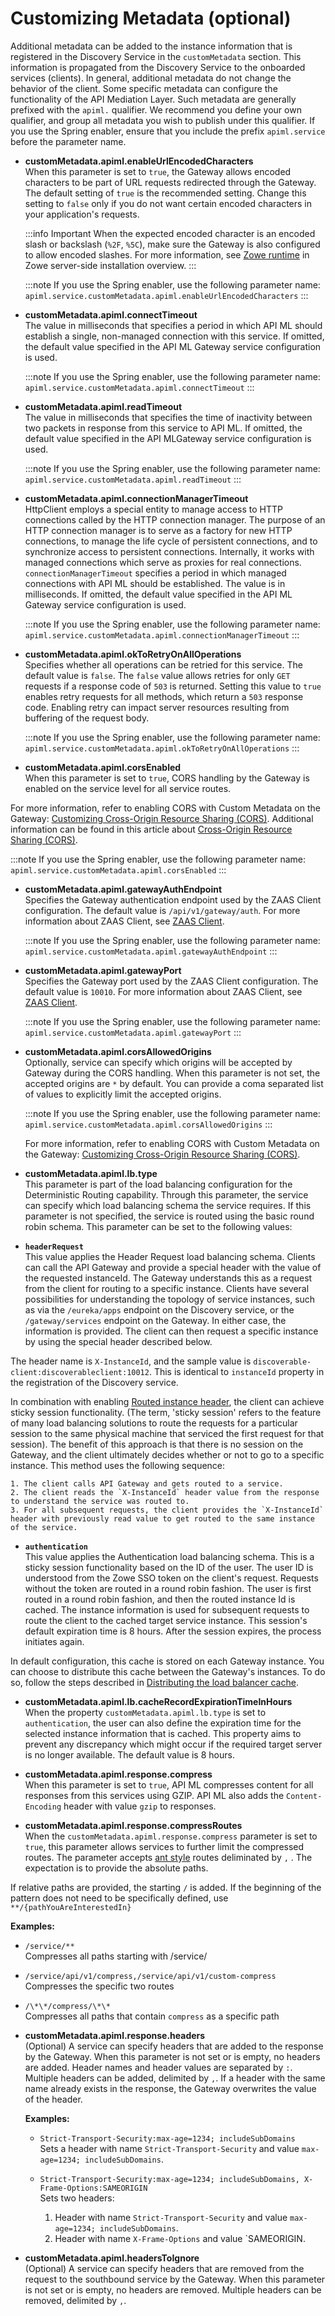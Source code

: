 # Customizing Metadata (optional)

Additional metadata can be added to the instance information that is registered in the Discovery Service in the `customMetadata` section. This information is propagated from the Discovery Service to the onboarded services (clients). In general, additional metadata do not change the behavior of the client. Some specific metadata can configure the functionality of the API Mediation Layer. Such metadata are generally prefixed with the `apiml.` qualifier. We recommend you define your own qualifier, and group all metadata you wish to publish under this qualifier. If you use the Spring enabler, ensure that you include the prefix `apiml.service` before the parameter name.

* **customMetadata.apiml.enableUrlEncodedCharacters**  
When this parameter is set to `true`, the Gateway allows encoded characters to be part of URL requests redirected through the Gateway. The default setting of `true` is the recommended setting. Change this setting to `false` only if you do not want certain encoded characters in your application's requests.
          
  :::info Important
  When the expected encoded character is an encoded slash or backslash (`%2F`, `%5C`), make sure the Gateway is also configured to allow encoded slashes. For  more information, see [Zowe runtime](../../user-guide/install-zos.md#zowe-runtime) in Zowe server-side installation overview.
  :::

  :::note
  If you use the Spring enabler, use the following parameter name:  
  `apiml.service.customMetadata.apiml.enableUrlEncodedCharacters` 
  :::

* **customMetadata.apiml.connectTimeout**   
The value in milliseconds that specifies a period in which API ML should establish a single, non-managed connection with this service. If omitted, the default value specified in the API ML Gateway service configuration is used.
    
  :::note
  If you use the Spring enabler, use the following parameter name:
  `apiml.service.customMetadata.apiml.connectTimeout` 
  :::

* **customMetadata.apiml.readTimeout**  
The value in milliseconds that specifies the time of inactivity between two packets in response from this service to API ML. If omitted, the default value specified in the API MLGateway service configuration is used.

  :::note
  If you use the Spring enabler, use the following parameter name:  
  `apiml.service.customMetadata.apiml.readTimeout`
  :::

* **customMetadata.apiml.connectionManagerTimeout**  
HttpClient employs a special entity to manage access to HTTP connections called by the HTTP connection manager. The purpose of an HTTP connection manager is to serve as a factory for new HTTP connections, to manage the life cycle of persistent connections, and to synchronize access to persistent connections. Internally, it works with managed connections which serve as proxies for real connections. `connectionManagerTimeout` specifies a period in which managed connections with API ML should be established. The value is in milliseconds. If omitted, the default value specified in the API ML Gateway service configuration is used.

  :::note
  If you use the Spring enabler, use the following parameter name:  
  `apiml.service.customMetadata.apiml.connectionManagerTimeout`
  :::
* **customMetadata.apiml.okToRetryOnAllOperations**  
Specifies whether all operations can be retried for this service. The default value is `false`. The `false` value allows retries for only `GET` requests if a response code of `503` is returned. Setting this value to `true` enables retry requests for all methods, which return a `503` response code. Enabling retry can impact server resources resulting from buffering of the request body.
    
  :::note
  If you use the Spring enabler, use the following parameter name:  
  `apiml.service.customMetadata.apiml.okToRetryOnAllOperations`
  :::

* **customMetadata.apiml.corsEnabled**  
When this parameter is set to `true`, CORS handling by the Gateway is enabled on the service level for all service routes. 

For more information, refer to enabling CORS with Custom Metadata on the Gateway: [Customizing Cross-Origin Resource Sharing (CORS)](../../user-guide/api-mediation/configuration-cors.md).
Additional information can be found in this article about [Cross-Origin Resource Sharing (CORS)](https://developer.mozilla.org/en-US/docs/Web/HTTP/CORS).
    
  :::note
  If you use the Spring enabler, use the following parameter name:
  `apiml.service.customMetadata.apiml.corsEnabled`
  :::

* **customMetadata.apiml.gatewayAuthEndpoint**  
Specifies the Gateway authentication endpoint used by the ZAAS Client configuration. The default value is `/api/v1/gateway/auth`. For more information about ZAAS Client, see [ZAAS Client](zaas-client.md).

  :::note
  If you use the Spring enabler, use the following parameter name:
  `apiml.service.customMetadata.apiml.gatewayAuthEndpoint`
  :::

* **customMetadata.apiml.gatewayPort**  
Specifies the Gateway port used by the ZAAS Client configuration. The default value is `10010`. For more information about ZAAS Client, see [ZAAS Client](zaas-client.md).

  :::note
  If you use the Spring enabler, use the following parameter name:
  `apiml.service.customMetadata.apiml.gatewayPort`
  :::

* **customMetadata.apiml.corsAllowedOrigins**  
Optionally, service can specify which origins will be accepted by Gateway during the CORS handling. When this parameter is not set, the accepted origins are `*` by default. You can provide a coma separated list of values to explicitly limit the accepted origins.
    
  :::note
  If you use the Spring enabler, use the following parameter name:
  `apiml.service.customMetadata.apiml.corsAllowedOrigins`
  :::

  For more information, refer to enabling CORS with Custom Metadata on the Gateway: [Customizing Cross-Origin Resource Sharing (CORS)](../../user-guide/api-mediation/configuration-cors.md).
  
 * **customMetadata.apiml.lb.type**  
 This parameter is part of the load balancing configuration for the Deterministic Routing capability. Through this parameter, the service can specify which load balancing schema the service requires. If this parameter is not specified, the service is routed using the basic round robin schema. This parameter can be set to the following values:
   
  * **`headerRequest`**  
  This value applies the Header Request load balancing schema. Clients can call the API Gateway and provide a special header with the value of the requested instanceId. The Gateway understands this as a request from the client for routing to a specific instance. Clients have several possibilities for understanding the topology of service instances, such as via the `/eureka/apps` endpoint on the Discovery service, or the `/gateway/services` endpoint on the Gateway.  In either case, the information is provided. The client can then request a specific instance by using the special header described below.

  The header name is `X-InstanceId`, and the sample value is `discoverable-client:discoverableclient:10012`. This is identical to `instanceId` property in the registration of the Discovery service.
    
  In combination with enabling [Routed instance header](../../user-guide/api-mediation/configuration-access-specific-instance-of-service.md), the client can achieve sticky session functionality. (The term, 'sticky session' refers to the feature of many load balancing solutions to route the requests for a particular session to the same physical machine that serviced the first request for that session). The benefit of this approach is that there is no session on the Gateway, and the client ultimately decides whether or not to go to a specific instance. This method uses the following sequence:
    
    1. The client calls API Gateway and gets routed to a service.
    2. The client reads the `X-InstanceId` header value from the response to understand the service was routed to.
    3. For all subsequent requests, the client provides the `X-InstanceId` header with previously read value to get routed to the same instance of the service.

    
  * **`authentication`**  
  This value applies the Authentication load balancing schema. This is a sticky session functionality based on the ID of the user. The user ID is understood from the Zowe SSO token on the client's request. Requests without the token are routed in a round robin fashion. The user is first routed in a round robin fashion, and then the routed instance Id is cached. The instance information is used for subsequent requests to route the client to the cached target service instance. This session's default expiration time is 8 hours. After the session expires, the process initiates again.

  In default configuration, this cache is stored on each Gateway instance. You can choose to distribute this cache between the Gateway's instances. To do so, follow the steps described in [Distributing the load balancer cache](../../user-guide/api-mediation/configuration-distributed-load-balancer-cache.md).

* **customMetadata.apiml.lb.cacheRecordExpirationTimeInHours**  
When the property `customMetadata.apiml.lb.type` is set to `authentication`, the user can also define the expiration time for the selected instance information that is cached. This property aims to prevent any discrepancy which might occur if the required target server is no longer available. The default value is 8 hours.   

* **customMetadata.apiml.response.compress**  
When this parameter is set to `true`, API ML compresses content for all responses from this services using GZIP. API ML also adds the `Content-Encoding` header with value `gzip` to responses.

* **customMetadata.apiml.response.compressRoutes**  
When the `customMetadata.apiml.response.compress` parameter is set to `true`, this parameter allows services to further limit the compressed routes. The parameter accepts [ant style](https://docs.spring.io/spring-framework/docs/current/javadoc-api/org/springframework/util/AntPathMatcher.html) routes deliminated by `,` . The expectation is to provide the absolute paths. 
    
If relative paths are provided, the starting `/` is added. If the beginning of the pattern does not need to be specifically defined, use `**/{pathYouAreInterestedIn}`

  **Examples:** 

  * `/service/**`  
  Compresses all paths starting with /service/

  * `/service/api/v1/compress,/service/api/v1/custom-compress`  
  Compresses the specific two routes

  * `/\*\*/compress/\*\*`  
  Compresses all paths that contain `compress` as a specific path

* **customMetadata.apiml.response.headers**  
(Optional) A service can specify headers that are added to the response by the Gateway. When this parameter is not set or is empty, no headers are added. Header names and header values are separated by `:`. Multiple headers can be added, delimited by `,`. If a header with the same name already exists in the response, the Gateway overwrites the value of the header. 

  **Examples:**

  * `Strict-Transport-Security:max-age=1234; includeSubDomains`  
  Sets a header with name `Strict-Transport-Security` and value `max-age=1234; includeSubDomains`.
    
  * `Strict-Transport-Security:max-age=1234; includeSubDomains, X-Frame-Options:SAMEORIGIN`  
  Sets two headers:

    1) Header with name `Strict-Transport-Security` and value `max-age=1234; includeSubDomains`.
    2) Header with name `X-Frame-Options` and value `SAMEORIGIN.

* **customMetadata.apiml.headersToIgnore**  
(Optional) A service can specify headers that are removed from the request to the southbound service by the Gateway. When this parameter is not set or is empty, no headers are removed. Multiple headers can be removed, delimited by `,`.
